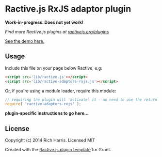 # Ractive.js RxJS adaptor plugin

**Work-in-progress. Does not yet work!**

*Find more Ractive.js plugins at [ractivejs.org/plugins](http://ractivejs.org/plugins)*

[See the demo here.](TODO)

## Usage

Include this file on your page below Ractive, e.g:

```html
<script src='lib/ractive.js'></script>
<script src='lib/ractive-adaptors-rxjs.js'></script>
```

Or, if you're using a module loader, require this module:

```js
// requiring the plugin will 'activate' it - no need to use the return value
require( 'ractive-adaptors-rxjs' );
```

**plugin-specific instructions to go here...**



## License

Copyright (c) 2014 Rich Harris. Licensed MIT

Created with the [Ractive.js plugin template](https://github.com/ractivejs/plugin-template) for Grunt.

